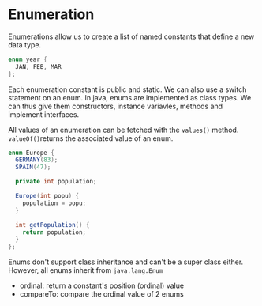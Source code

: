 # Enumeration

Enumerations allow us to create a list of named constants that define a new data
type.

```java
enum year {
  JAN, FEB, MAR
};
```

Each enumeration constant is public and static. We can also use a switch
statement on an enum. In java, enums are implemented as class types. We can thus
give them constructors, instance variavles, methods and implement interfaces.

All values of an enumeration can be fetched with the `values()` method.
`valueOf()`returns the associated value of an enum.

```java
enum Europe {
  GERMANY(83);
  SPAIN(47);

  private int population;

  Europe(int popu) {
    population = popu;
  }

  int getPopulation() {
    return population;
  }
};
```

Enums don't support class inheritance and can't be a super class either.
However, all enums inherit from `java.lang.Enum`

- ordinal: return a constant's position (ordinal) value
- compareTo: compare the ordinal value of 2 enums
